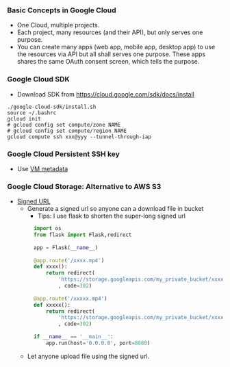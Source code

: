 ### Basic Concepts in Google Cloud
* One Cloud, multiple projects.
* Each project, many resources (and their API), but only serves one purpose.
* You can create many apps (web app, mobile app, desktop app) to use the resources via API but all shall serves one purpose. These apps shares the same OAuth consent screen, which tells the purpose.
### Google Cloud SDK
* Download SDK from https://cloud.google.com/sdk/docs/install
```
./google-cloud-sdk/install.sh
source ~/.bashrc
gcloud init
# gcloud config set compute/zone NAME
# gcloud config set compute/region NAME
gcloud compute ssh xxx@yyy --tunnel-through-iap
``` 
### Google Cloud Persistent SSH key
* Use [VM metadata](https://cloud.google.com/compute/docs/metadata/overview) 
### Google Cloud Storage: Alternative to AWS S3
* [Signed URL](CloudStorage_SignedURL.ipynb)
  * Generate a signed url so anyone can a download file in bucket 
    * Tips: I use flask to shorten the super-long signed url
    ```python
      import os
      from flask import Flask,redirect
      
      app = Flask(__name__)
      
      @app.route('/xxxx.mp4')
      def xxxx():
          return redirect(
              'https://storage.googleapis.com/my_private_bucket/xxxx.mp4?X-Goog-Algorithm=GOOG4-RSA-SHA25xxxx83d887654d2da5'
              , code=302)
      
      @app.route('/xxxxx.mp4')
      def xxxxx():
          return redirect(
              'https://storage.googleapis.com/my_private_bucket/xxxxx.mp4?X-Goog-Algorithm=GOOG4-RSA-SHA25xxx482ad87bfbc2ae'
              , code=302)
      
      if __name__ == '__main__': 
          app.run(host='0.0.0.0', port=8080)
    ``` 
  * Let anyone upload file using the signed url.
